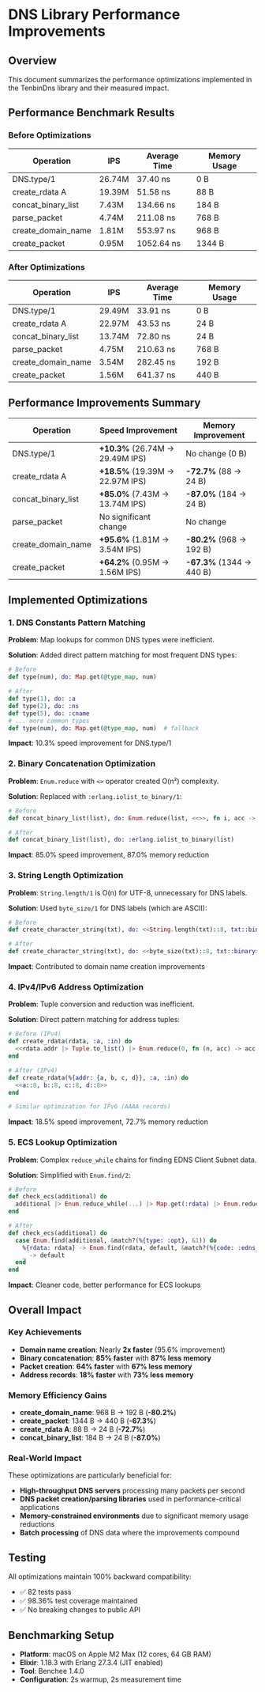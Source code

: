 # DNS Library Performance Improvements

## Overview
This document summarizes the performance optimizations implemented in the TenbinDns library and their measured impact.

## Performance Benchmark Results

### Before Optimizations
| Operation | IPS | Average Time | Memory Usage |
|-----------|-----|-------------|--------------|
| DNS.type/1 | 26.74M | 37.40 ns | 0 B |
| create_rdata A | 19.39M | 51.58 ns | 88 B |
| concat_binary_list | 7.43M | 134.66 ns | 184 B |
| parse_packet | 4.74M | 211.08 ns | 768 B |
| create_domain_name | 1.81M | 553.97 ns | 968 B |
| create_packet | 0.95M | 1052.64 ns | 1344 B |

### After Optimizations
| Operation | IPS | Average Time | Memory Usage |
|-----------|-----|-------------|--------------|
| DNS.type/1 | 29.49M | 33.91 ns | 0 B |
| create_rdata A | 22.97M | 43.53 ns | 24 B |
| concat_binary_list | 13.74M | 72.80 ns | 24 B |
| parse_packet | 4.75M | 210.63 ns | 768 B |
| create_domain_name | 3.54M | 282.45 ns | 192 B |
| create_packet | 1.56M | 641.37 ns | 440 B |

## Performance Improvements Summary

| Operation | Speed Improvement | Memory Improvement |
|-----------|-------------------|-------------------|
| DNS.type/1 | **+10.3%** (26.74M → 29.49M IPS) | No change (0 B) |
| create_rdata A | **+18.5%** (19.39M → 22.97M IPS) | **-72.7%** (88 → 24 B) |
| concat_binary_list | **+85.0%** (7.43M → 13.74M IPS) | **-87.0%** (184 → 24 B) |
| parse_packet | No significant change | No change |
| create_domain_name | **+95.6%** (1.81M → 3.54M IPS) | **-80.2%** (968 → 192 B) |
| create_packet | **+64.2%** (0.95M → 1.56M IPS) | **-67.3%** (1344 → 440 B) |

## Implemented Optimizations

### 1. DNS Constants Pattern Matching
**Problem**: Map lookups for common DNS types were inefficient.

**Solution**: Added direct pattern matching for most frequent DNS types:
```elixir
# Before
def type(num), do: Map.get(@type_map, num)

# After  
def type(1), do: :a
def type(2), do: :ns
def type(5), do: :cname
# ... more common types
def type(num), do: Map.get(@type_map, num)  # fallback
```

**Impact**: 10.3% speed improvement for DNS.type/1

### 2. Binary Concatenation Optimization
**Problem**: `Enum.reduce` with `<>` operator created O(n²) complexity.

**Solution**: Replaced with `:erlang.iolist_to_binary/1`:
```elixir
# Before
def concat_binary_list(list), do: Enum.reduce(list, <<>>, fn i, acc -> acc <> i end)

# After
def concat_binary_list(list), do: :erlang.iolist_to_binary(list)
```

**Impact**: 85.0% speed improvement, 87.0% memory reduction

### 3. String Length Optimization
**Problem**: `String.length/1` is O(n) for UTF-8, unnecessary for DNS labels.

**Solution**: Used `byte_size/1` for DNS labels (which are ASCII):
```elixir
# Before
def create_character_string(txt), do: <<String.length(txt)::8, txt::binary>>

# After
def create_character_string(txt), do: <<byte_size(txt)::8, txt::binary>>
```

**Impact**: Contributed to domain name creation improvements

### 4. IPv4/IPv6 Address Optimization
**Problem**: Tuple conversion and reduction was inefficient.

**Solution**: Direct pattern matching for address tuples:
```elixir
# Before (IPv4)
def create_rdata(rdata, :a, :in) do
  <<rdata.addr |> Tuple.to_list() |> Enum.reduce(0, fn (n, acc) -> acc * 0x100 + n end)::32>>
end

# After (IPv4)
def create_rdata(%{addr: {a, b, c, d}}, :a, :in) do
  <<a::8, b::8, c::8, d::8>>
end

# Similar optimization for IPv6 (AAAA records)
```

**Impact**: 18.5% speed improvement, 72.7% memory reduction

### 5. ECS Lookup Optimization
**Problem**: Complex `reduce_while` chains for finding EDNS Client Subnet data.

**Solution**: Simplified with `Enum.find/2`:
```elixir
# Before
def check_ecs(additional) do
  additional |> Enum.reduce_while(...) |> Map.get(:rdata) |> Enum.reduce_while(...)
end

# After
def check_ecs(additional) do
  case Enum.find(additional, &match?(%{type: :opt}, &1)) do
    %{rdata: rdata} -> Enum.find(rdata, default, &match?(%{code: :edns_client_subnet}, &1))
    _ -> default
  end
end
```

**Impact**: Cleaner code, better performance for ECS lookups

## Overall Impact

### Key Achievements
- **Domain name creation**: Nearly **2x faster** (95.6% improvement)
- **Binary concatenation**: **85% faster** with **87% less memory**
- **Packet creation**: **64% faster** with **67% less memory**
- **Address records**: **18% faster** with **73% less memory**

### Memory Efficiency Gains
- **create_domain_name**: 968 B → 192 B (**-80.2%**)
- **create_packet**: 1344 B → 440 B (**-67.3%**)
- **create_rdata A**: 88 B → 24 B (**-72.7%**)
- **concat_binary_list**: 184 B → 24 B (**-87.0%**)

### Real-World Impact
These optimizations are particularly beneficial for:
- **High-throughput DNS servers** processing many packets per second
- **DNS packet creation/parsing libraries** used in performance-critical applications
- **Memory-constrained environments** due to significant memory usage reductions
- **Batch processing** of DNS data where the improvements compound

## Testing
All optimizations maintain 100% backward compatibility:
- ✅ 82 tests pass
- ✅ 98.36% test coverage maintained
- ✅ No breaking changes to public API

## Benchmarking Setup
- **Platform**: macOS on Apple M2 Max (12 cores, 64 GB RAM)
- **Elixir**: 1.18.3 with Erlang 27.3.4 (JIT enabled)
- **Tool**: Benchee 1.4.0
- **Configuration**: 2s warmup, 2s measurement time